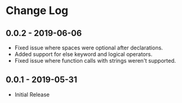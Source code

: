 # Change Log

## 0.0.2 - 2019-06-06
- Fixed issue where spaces were optional after declarations.
- Added support for else keyword and logical operators.
- Fixed issue where function calls with strings weren't supported.

## 0.0.1 - 2019-05-31
- Initial Release